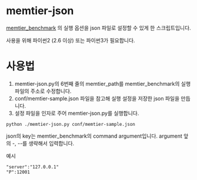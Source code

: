 # memtier-json 

[memtier_benchmark](https://github.com/RedisLabs/memtier_benchmark) 의 실행 옵션을 json 파일로 설정할 수 있게 한 스크립트입니다.

사용을 위해 파이썬2 (2.6 이상) 또는 파이썬3가 필요합니다.

# 사용법 

1. memtier-json.py의 6번째 줄의 memtier_path를 memtier_benchmark의 실행파일의 주소로 수정합니다.
2. conf/memtier-sample.json 파일을 참고해 실행 설정을 저장한 json 파일을 만듭니다. 
3. 설정 파일을 인자로 주어 memtier-json.py를 실행합니다.

```
python ./memtier-json.py conf/memtier-sample.json
```

json의 key는 memtier_benchmark의 command argument입니다. argument 앞의 -, --를 생략해서 입력합니다.

예시 
```
"server":"127.0.0.1"
"P":12001
```
